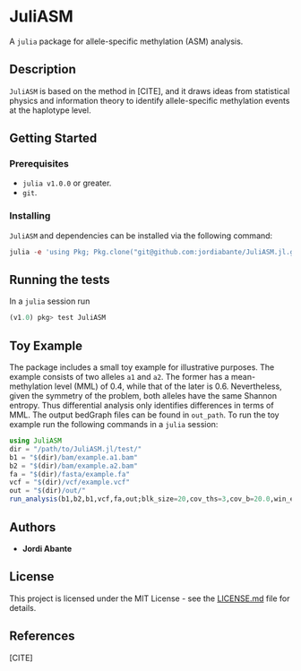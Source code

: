 # JuliASM

A `julia` package for allele-specific methylation (ASM) analysis.

## Description

`JuliASM` is based on the method in [CITE], and it draws ideas from
statistical physics and information theory to identify allele-specific
methylation events at the haplotype level.

## Getting Started

### Prerequisites

* `julia v1.0.0` or greater.
* `git`.

### Installing

`JuliASM` and dependencies can be installed via the following command:
```julia
julia -e 'using Pkg; Pkg.clone("git@github.com:jordiabante/JuliASM.jl.git")'
```

## Running the tests

In a `julia` session run
```julia
(v1.0) pkg> test JuliASM
```

## Toy Example

The package includes a small toy example for illustrative purposes.
The example consists of two alleles `a1` and `a2`. The former has a
mean-methylation level (MML) of 0.4, while that of the later is 0.6.
Nevertheless, given the symmetry of the problem, both alleles have
the same Shannon entropy. Thus differential  analysis only identifies
differences in terms of MML. The output bedGraph files can be found
in `out_path`. To run the toy example run the following commands in
a `julia` session:

```julia
using JuliASM
dir = "/path/to/JuliASM.jl/test/"
b1 = "$(dir)/bam/example.a1.bam"
b2 = "$(dir)/bam/example.a2.bam"
fa = "$(dir)/fasta/example.fa"
vcf = "$(dir)/vcf/example.vcf"
out = "$(dir)/out/"
run_analysis(b1,b2,b1,vcf,fa,out;blk_size=20,cov_ths=3,cov_b=20.0,win_exp=10,mc_null=1000,n_max=5)
```

## Authors

* **Jordi Abante**

## License

This project is licensed under the MIT License - see the [LICENSE.md](LICENSE.md)
file for details.

## References
[CITE]
